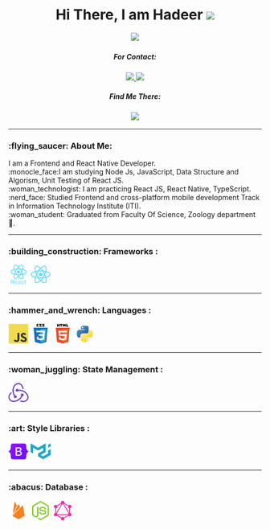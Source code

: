 <div id="header" align="center">
  <h1>
    Hi There, I am Hadeer 
    <img src="https://media.giphy.com/media/hvRJCLFzcasrR4ia7z/giphy.gif" width="30px"/>
  </h1>
  </h1>
  <img src="https://media.giphy.com/media/vLlpbDafjgHystuJ0a/giphy.gif" width="100"/>
  <h5>For Contact:</h5>
  <div id="contactMebadges">
    <a href="https://www.linkedin.com/in/hadeer-essam-03000b198/">
      <img src="https://img.shields.io/badge/LinkedIn-blue?style=for-the-badge&logo=Linkedin&logoColor=white"/>
    </a>
    <a href="hadeeressam21@gmail.com">
      <img src="https://img.shields.io/badge/Gmail-red?style=for-the-badge&logo=Gmail&logoColor=white"/>
    </a>
  </div>
  <h5>Find Me There:</h5>
  <div id="findMeBadges">
    <a href="https://twitter.com/HadeerEssamKh">
      <img src="https://img.shields.io/badge/Twitter-blue?style=for-the-badge&logo=Twitter&logoColor=white"/>
    </a>
  </div>
  
  ---
  
  <div id="aboutMe" align="left">
  <h3>
    :flying_saucer: About Me:
  </h3>
  <div>I am a Frontend and React Native Developer.</div>
        <div>:monocle_face:I am studying Node Js, JavaScript, Data Structure and Algorism, Unit Testing of React JS.</div>
        <div>:woman_technologist: I am practicing React JS, React Native, TypeScript. </div> 
        <div>:nerd_face: Studied Frontend and cross-platform mobile development Track in Information Technology Institute (ITI).</div>
        <div>:woman_student: Graduated from Faculty Of Science, Zoology department🐇.</div>
  </div>
  
  ---
  
  <div id="Frameworks" align="left">
    <h3 textDecoration="underline">
      :building_construction: Frameworks :
     </h3>
    <div id="FramworksImages">
      <img src="https://github.com/devicons/devicon/blob/master/icons/react/react-original-wordmark.svg" alt="ReactJS" title="React JS" width="40" height="40"/>
      <img src="https://github.com/devicons/devicon/blob/master/icons/react/react-original.svg" alt="ReactNative" title="React Native" width="40" height="40"/>
    </div>
  <div>
  
  ---
  
  <div id="Languages" align="left">
    <h3> :hammer_and_wrench: Languages : </h3>
    <div id="LanguagesImages">
      <img src="https://github.com/devicons/devicon/blob/master/icons/javascript/javascript-original.svg" alt="JavaScript" title="JS" width="40" height="40"/>
      <img src="https://github.com/devicons/devicon/blob/master/icons/css3/css3-original-wordmark.svg" alt="CSS3" title="CSS" width="40" height="40"/>
      <img src="https://github.com/devicons/devicon/blob/master/icons/html5/html5-original-wordmark.svg" alt="HTML5" title="HTML" width="40" height="40"/>
      <img src="https://github.com/devicons/devicon/blob/master/icons/python/python-original.svg" alt="Python" title="Python" width="40" height="40"/>
    </div>
  <div>
  
  ---
  
  <div id="StateManagement" align="left">
    <h3> :woman_juggling: State Management : </h3>
    <div id="StateManagementImages">
      <img src="https://github.com/devicons/devicon/blob/master/icons/redux/redux-original.svg" alt="Redux/toolkit" title="Redux/toolkit" width="40" height="40"/>
    </div>
  <div>
  
  ---
  
  <div id="Style Library" align="left">
    <h3>:art: Style Libraries :</h3>
    <div id="StyleLibraryImages">
      <img src="https://github.com/devicons/devicon/blob/master/icons/bootstrap/bootstrap-original.svg" alt="Bootstrap" title="Bootstrap" width="40" height="40"/>
      <img src="https://github.com/devicons/devicon/blob/master/icons/materialui/materialui-plain.svg" alt="material ui" title="Material UI" width="40" height="40"/>
    </div>
  </div>
  
  ---
  
 <div id="Database" align="left">
   <h3> :abacus: Database : </h3>
    <div id="DatabaseImages">
      <img src="https://github.com/devicons/devicon/blob/master/icons/firebase/firebase-plain.svg" alt="firebase" title="Firebase" width="40" height="40"/>
      <img src="https://github.com/devicons/devicon/blob/master/icons/nodejs/nodejs-original.svg" alt="Node JS" title="Node JS" width="40" height="40" margin="17"/>
      <img src="https://github.com/devicons/devicon/blob/master/icons/graphql/graphql-plain.svg" alt="GraphQL" title="GraphQL" width="40" height="40"/>
    </div>
  </div>
</div>

